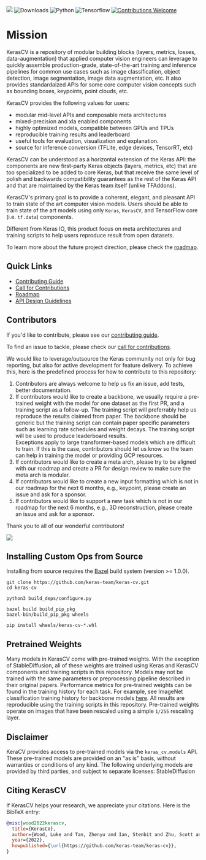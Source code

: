 [![](https://github.com/keras-team/keras-cv/workflows/Tests/badge.svg?branch=master)](https://github.com/keras-team/keras-cv/actions?query=workflow%3ATests+branch%3Amaster)
![Downloads](https://img.shields.io/pypi/dm/keras-cv.svg)
![Python](https://img.shields.io/badge/python-v3.7.0+-success.svg)
![Tensorflow](https://img.shields.io/badge/tensorflow-v2.9.0+-success.svg)
[![Contributions Welcome](https://img.shields.io/badge/contributions-welcome-brightgreen.svg?style=flat)](https://github.com/keras-team/keras-cv/issues)

# Mission

KerasCV is a repository of modular building blocks (layers, metrics, losses, data-augmentation) that
applied computer vision engineers can leverage to quickly assemble production-grade, state-of-the-art
training and inference pipelines for common use cases such as image classification, object detection,
image segmentation, image data augmentation, etc. It also provides standardaized APIs for some core
computer vision concepts such as bounding boxes, keypoints, point clouds, etc.

KerasCV provides the following values for users:
- modular mid-level APIs and composable meta architectures
- mixed-precision and xla enabled components
- highly optimized models, compatible between GPUs and TPUs
- reproducible training results and leaderboard
- useful tools for evaluation, visualization and explanation.
- source for inference conversion (TFLite, edge devices, TensorRT, etc)

KerasCV can be understood as a horizontal extension of the Keras API: the components are new first-party
Keras objects (layers, metrics, etc) that are too specialized to be added to core Keras, but that receive
the same level of polish and backwards compatibility guarantees as the rest of the Keras API and that
are maintained by the Keras team itself (unlike TFAddons).

KerasCV's primary goal is to provide a coherent, elegant, and pleasant API to train state of the art computer vision models.
Users should be able to train state of the art models using only `Keras`, `KerasCV`, and TensorFlow core (i.e. `tf.data`) components.

Different from Keras IO, this product focus on meta architectures and training scripts to help users reproduce result from open datasets.

To learn more about the future project direction, please check the [roadmap](.github/ROADMAP.md).

## Quick Links
- [Contributing Guide](.github/CONTRIBUTING.md)
- [Call for Contributions](https://github.com/keras-team/keras-cv/issues?q=is%3Aopen+is%3Aissue+label%3Acontribution-welcome)
- [Roadmap](.github/ROADMAP.md)
- [API Design Guidelines](.github/API_DESIGN.md)

## Contributors
If you'd like to contribute, please see our [contributing guide](.github/CONTRIBUTING.md).

To find an issue to tackle, please check our [call for contributions](.github/CALL_FOR_CONTRIBUTIONS.md).

We would like to leverage/outsource the Keras community not only for bug reporting,
but also for active development for feature delivery. To achieve this, here is the predefined
process for how to contribute to this repository:

1) Contributors are always welcome to help us fix an issue, add tests, better documentation.  
2) If contributors would like to create a backbone, we usually require a pre-trained weight
with the model for one dataset as the first PR, and a training script as a follow-up. The training script will preferrably help us reproduce the results claimed from paper. The backbone should be generic but the training script can contain paper specific parameters such as learning rate schedules and weight decays. The training script will be used to produce leaderboard results.  
Exceptions apply to large transformer-based models which are difficult to train. If this is the case,
contributors should let us know so the team can help in training the model or providing GCP resources.
3) If contributors would like to create a meta arch, please try to be aligned with our roadmap and create a PR for design review to make sure the meta arch is modular.
4) If contributors would like to create a new input formatting which is not in our roadmap for the next 6 months, e.g., keypoint, please create an issue and ask for a sponsor.
5) If contributors would like to support a new task which is not in our roadmap for the next 6 months, e.g., 3D reconstruction, please create an issue and ask for a sponsor.

Thank you to all of our wonderful contributors!

<a href="https://github.com/keras-team/keras-cv/graphs/contributors">
  <img src="https://contrib.rocks/image?repo=keras-team/keras-cv" />
</a>


## Installing Custom Ops from Source
Installing from source requires the [Bazel](https://bazel.build/) build system
(version >= 1.0.0).

```
git clone https://github.com/keras-team/keras-cv.git
cd keras-cv

python3 build_deps/configure.py

bazel build build_pip_pkg
bazel-bin/build_pip_pkg wheels

pip install wheels/keras-cv-*.whl
```

## Pretrained Weights
Many models in KerasCV come with pre-trained weights. With the exception of StableDiffusion,
all of these weights are trained using Keras and KerasCV components and training scripts in this
repository. Models may not be trained with the same parameters or preprocessing pipeline
described in their original papers. Performance metrics for pre-trained weights can be found
in the training history for each task. For example, see ImageNet classification training
history for backbone models [here](examples/training/classification/imagenet/training_history.json).
All results are reproducible using the training scripts in this repository. Pre-trained weights
operate on images that have been rescaled using a simple `1/255` rescaling layer.

## Disclaimer

KeraCV provides access to pre-trained models via the `keras_cv.models` API.
These pre-trained models are provided on an "as is" basis, without warranties
or conditions of any kind.
The following underlying models are provided by third parties, and subject to separate licenses:
StableDiffusion

## Citing KerasCV

If KerasCV helps your research, we appreciate your citations.
Here is the BibTeX entry:

```bibtex
@misc{wood2022kerascv,
  title={KerasCV},
  author={Wood, Luke and Tan, Zhenyu and Ian, Stenbit and Zhu, Scott and Chollet, Fran\c{c}ois and others},
  year={2022},
  howpublished={\url{https://github.com/keras-team/keras-cv}},
}
```
